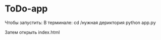 # ToDo-app

Чтобы запустить:
В терминале:
cd /нужная дериктория
python app.py

Затем открыть index.html

